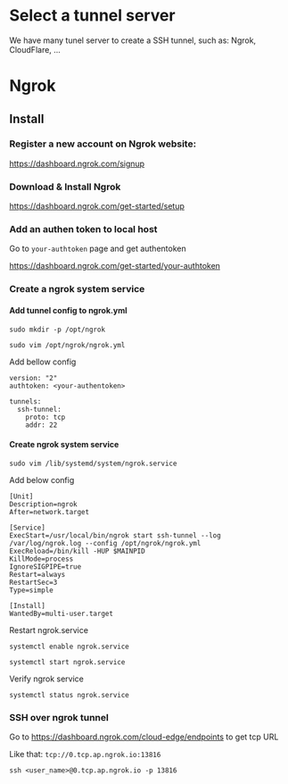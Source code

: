 # Select a tunnel server
We have many tunel server to create a SSH tunnel, such as: Ngrok, CloudFlare, ...

# Ngrok
## Install
### Register a new account on Ngrok website:
https://dashboard.ngrok.com/signup

### Download & Install Ngrok
https://dashboard.ngrok.com/get-started/setup

### Add an authen token to local host
Go to `your-authtoken` page and get authentoken 

https://dashboard.ngrok.com/get-started/your-authtoken

### Create a ngrok system service
#### Add tunnel config to ngrok.yml
`sudo mkdir -p /opt/ngrok`

`sudo vim /opt/ngrok/ngrok.yml`

Add bellow config

```
version: "2"
authtoken: <your-authentoken>

tunnels:
  ssh-tunnel:
    proto: tcp
    addr: 22
```

#### Create ngrok system service 
`sudo vim /lib/systemd/system/ngrok.service`

Add below config

```
[Unit]
Description=ngrok
After=network.target

[Service]
ExecStart=/usr/local/bin/ngrok start ssh-tunnel --log /var/log/ngrok.log --config /opt/ngrok/ngrok.yml 
ExecReload=/bin/kill -HUP $MAINPID
KillMode=process
IgnoreSIGPIPE=true
Restart=always
RestartSec=3
Type=simple

[Install]
WantedBy=multi-user.target
```

Restart ngrok.service

`systemctl enable ngrok.service`

`systemctl start ngrok.service`

Verify ngrok service

`systemctl status ngrok.service`

### SSH over ngrok tunnel
Go to https://dashboard.ngrok.com/cloud-edge/endpoints to get tcp URL

Like that: `tcp://0.tcp.ap.ngrok.io:13816`

`ssh <user_name>@0.tcp.ap.ngrok.io -p 13816`
